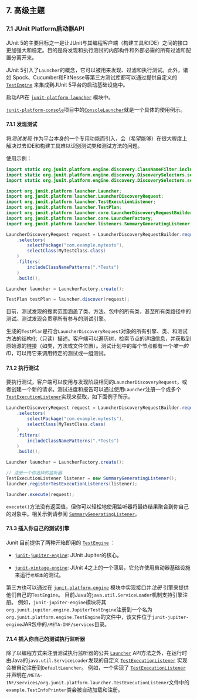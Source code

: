 ## 7. 高级主题

### 7.1 JUnit Platform启动器API
JUnit 5的主要目标之一是让JUnit与其编程客户端（构建工具和IDE）之间的接口更加强大和稳定。目的是将发现和执行测试的内部构件和外部必需的所有过滤和配置分离开来。

JUnit 5引入了`Launcher`的概念，它可以被用来发现、过滤和执行测试。此外，诸如 Spock、Cucumber和FitNesse等第三方测试库都可以通过提供自定义的 [`TestEngine`](https://junit.org/junit5/docs/5.0.2/api/org/junit/platform/engine/TestEngine.html) 来集成到JUnit 5平台的启动基础设施中。

启动API在 [`junit-platform-launcher`](https://junit.org/junit5/docs/5.0.2/api/org/junit/platform/launcher/package-summary.html) 模块中。 

[`junit-platform-console`](https://junit.org/junit5/docs/5.0.2/api/org/junit/platform/console/package-summary.html)项目中的[`ConsoleLauncher`](https://junit.org/junit5/docs/5.0.2/api/org/junit/platform/console/ConsoleLauncher.html)就是一个具体的使用例示。


#### 7.1.1 发现测试

将*测试发现* 作为平台本身的一个专用功能而引入，会（希望能够）在很大程度上解决过去IDE和构建工具难以识别测试类和测试方法的问题。

使用示例：

```java
import static org.junit.platform.engine.discovery.ClassNameFilter.includeClassNamePatterns;
import static org.junit.platform.engine.discovery.DiscoverySelectors.selectClass;
import static org.junit.platform.engine.discovery.DiscoverySelectors.selectPackage;

import org.junit.platform.launcher.Launcher;
import org.junit.platform.launcher.LauncherDiscoveryRequest;
import org.junit.platform.launcher.TestExecutionListener;
import org.junit.platform.launcher.TestPlan;
import org.junit.platform.launcher.core.LauncherDiscoveryRequestBuilder;
import org.junit.platform.launcher.core.LauncherFactory;
import org.junit.platform.launcher.listeners.SummaryGeneratingListener;
```

```java
LauncherDiscoveryRequest request = LauncherDiscoveryRequestBuilder.request()
    .selectors(
        selectPackage("com.example.mytests"),
        selectClass(MyTestClass.class)
    )
    .filters(
        includeClassNamePatterns(".*Tests")
    )
    .build();

Launcher launcher = LauncherFactory.create();

TestPlan testPlan = launcher.discover(request);
```


目前，测试发现的搜索范围涵盖了类、方法、包中的所有类，甚至所有类路径中的测试。测试发现会贯穿所有参与的测试引擎。

生成的`TestPlan`是符合`LauncherDiscoveryRequest`对象的所有引擎、类、和测试方法的结构化（只读）描述。客户端可以遍历树，检索节点的详细信息，并获取到原始源的链接（如类，方法或文件位置）。测试计划中的每个节点都有一个*唯一的ID*，可以用它来调用特定的测试或一组测试。


#### 7.1.2 执行测试
要执行测试，客户端可以使用与发现阶段相同的`LauncherDiscoveryRequest`，或者创建一个新的请求。测试进度和报告可以通过使用`Launcher`注册一个或多个[`TestExecutionListener`](https://junit.org/junit5/docs/5.0.2/api/org/junit/platform/launcher/TestExecutionListener.html)实现来获取，如下面例子所示。


```java
LauncherDiscoveryRequest request = LauncherDiscoveryRequestBuilder.request()
    .selectors(
        selectPackage("com.example.mytests"),
        selectClass(MyTestClass.class)
    )
    .filters(
        includeClassNamePatterns(".*Tests")
    )
    .build();

Launcher launcher = LauncherFactory.create();

// 注册一个你选择的监听器
TestExecutionListener listener = new SummaryGeneratingListener();
launcher.registerTestExecutionListeners(listener);

launcher.execute(request);
```

`execute()`方法没有返回值，但你可以轻松地使用监听器将最终结果聚合到你自己的对象中。相关示例请参阅 [`SummaryGeneratingListener`](https://junit.org/junit5/docs/5.0.2/api/org/junit/platform/launcher/listeners/SummaryGeneratingListener.html)。


#### 7.1.3 插入你自己的测试引擎

Junit 目前提供了两种开箱即用的 [`TestEngine`](https://junit.org/junit5/docs/5.0.2/api/org/junit/platform/engine/TestEngine.html) ：

- [`junit-jupiter-engine`](https://junit.org/junit5/docs/5.0.2/api/org/junit/jupiter/engine/package-summary.html): JUnit Jupiter的核心。

- [`junit-vintage-engine`](https://junit.org/junit5/docs/5.0.2/api/org/junit/vintage/engine/package-summary.html): JUnit 4之上的一个薄层，它允许使用启动器基础设施来运行`老版本`的测试。


第三方也可以通过在 [`junit-platform-engine`](https://junit.org/junit5/docs/5.0.2/api/org/junit/platform/engine/package-summary.html) 模块中实现接口并*注册* 引擎来提供他们自己的`TestEngine`。 目前Java的`java.util.ServiceLoader`机制支持引擎注册。 例如，`junit-jupiter-engine`模块将其`org.junit.jupiter.engine.JupiterTestEngine`注册到一个名为`org.junit.platform.engine.TestEngine`的文件中，该文件位于`junit-jupiter-engine`JAR包中的`/META-INF/services`目录。


#### 7.1.4 插入你自己的测试执行监听器
除了以编程方式来注册测试执行监听器的公共 [`Launcher`](https://junit.org/junit5/docs/5.0.2/api/org/junit/platform/launcher/Launcher.html)  API方法之外，在运行时由Java的`java.util.ServiceLoader`发现的自定义 [`TestExecutionListener`](https://junit.org/junit5/docs/5.0.2/api/org/junit/platform/launcher/TestExecutionListener.html) 实现会被自动注册到`DefaultLauncher`。 例如，一个实现了 [`TestExecutionListener`](https://junit.org/junit5/docs/5.0.2/api/org/junit/platform/launcher/TestExecutionListener.html) 并声明在`/META-INF/services/org.junit.platform.launcher.TestExecutionListener`文件中的`example.TestInfoPrinter`类会被自动加载和注册。

